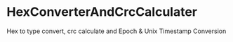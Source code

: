 # HexConverterAndCrcCalculater
Hex to type convert, crc calculate and Epoch &amp; Unix Timestamp Conversion
